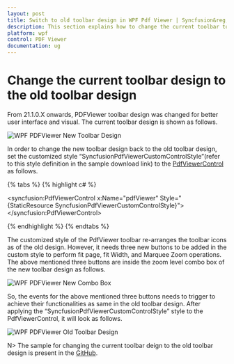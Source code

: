 ```yaml
---
layout: post
title: Switch to old toolbar design in WPF Pdf Viewer | Syncfusion&reg;
description: This section explains how to change the current toolbar to the old toolbar and contains the sample link for this.
platform: wpf
control: PDF Viewer
documentation: ug
---
```


# Change the current toolbar design to the old toolbar design

From 21.1.0.X onwards, PDFViewer toolbar design was changed for better user interface and visual. The current toolbar design is shown as follows.
 
  ![WPF PDFViewer New Toolbar Design](Change-toolbar-design-images/NewToolbarDesign.png)
 
In order to change the new toolbar design back to the old toolbar design, set the customized style “SyncfusionPdfViewerCustomControlStyle”(refer to this style definition in the sample download link) to the [PdfViewerControl](https://help.syncfusion.com/cr/wpf/Syncfusion.Windows.PdfViewer.PdfViewerControl.html) as follows.

{% tabs %}
{% highlight c# %}

<syncfusion:PdfViewerControl x:Name="pdfViewer"
                             Style="{StaticResource SyncfusionPdfViewerCustomControlStyle}">
</syncfusion:PdfViewerControl>

{% endhighlight %}
{% endtabs %}

The customized style of the PdfViewer toolbar re-arranges the toolbar icons as of the old design. However, it needs three new buttons to be added in the custom style to perform fit page, fit Width, and Marquee Zoom operations. The above mentioned three buttons are inside the zoom level combo box of the new toolbar design as follows.

  ![WPF PDFViewer New Combo Box](Change-toolbar-design-images/NewComboBox.png)
 
So, the events for the above mentioned three buttons needs to trigger to achieve their functionalities as same in the old toolbar design. After applying the “SyncfusionPdfViewerCustomControlStyle” style to the PdfViewerControl, it will look as follows.
 
  ![WPF PDFViewer Old Toolbar Design](Change-toolbar-design-images/OldToolbarDesign.png)
  
N> The sample for changing the current toolbar deign to the old toolbar design is present in the [GitHub](https://github.com/SyncfusionExamples/WPF-PDFViewer-Examples/tree/master/Toolbar/ChangeCurrentToolbarToOldToolbar).